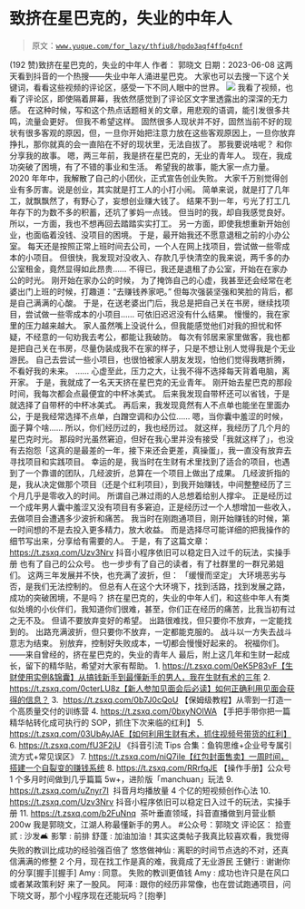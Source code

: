 # 致挤在星巴克的，失业的中年人

> 原文：[`www.yuque.com/for_lazy/thfiu8/hpdo3aqf4ffp4cnf`](https://www.yuque.com/for_lazy/thfiu8/hpdo3aqf4ffp4cnf)

<ne-h2 id="640e74f3" data-lake-id="640e74f3"><ne-heading-ext><ne-heading-anchor></ne-heading-anchor><ne-heading-fold></ne-heading-fold></ne-heading-ext><ne-heading-content><ne-text id="u217931a5">(192 赞)致挤在星巴克的，失业的中年人</ne-text></ne-heading-content></ne-h2> <ne-p id="u490bf439" data-lake-id="u490bf439"><ne-text id="u8ef3028f">作者： 郭晓文</ne-text></ne-p> <ne-p id="u863b94e3" data-lake-id="u863b94e3"><ne-text id="ub94915ab">日期：2023-06-08</ne-text></ne-p> <ne-h1 id="9039450f" data-lake-id="9039450f"><ne-heading-ext><ne-heading-anchor></ne-heading-anchor><ne-heading-fold></ne-heading-fold></ne-heading-ext> <ne-heading-content></ne-heading-content></ne-h1> <ne-p id="u51260747" data-lake-id="u51260747"><ne-text id="u9f52c8ff">这两天看到抖音的一个热搜——失业中年人涌进星巴克。</ne-text></ne-p> <ne-p id="ucf8147f9" data-lake-id="ucf8147f9"><ne-text id="ud7405181">大家也可以去搜一下这个关键词，看看这些视频的评论区，感受一下不同人眼中的世界。</ne-text></ne-p> <ne-p id="u19a8adc0" data-lake-id="u19a8adc0"><ne-card data-card-name="image" data-card-type="inline" id="j6ttK" data-event-boundary="card">![](img/e987c0c01085d12d40e0e2f5726425cb.png)</ne-card></ne-p> <ne-p id="u99a78ead" data-lake-id="u99a78ead"><ne-text id="u48a5e940">我看了视频，也看了评论区，即使隔着屏幕，我依然感觉到了评论区文字里透露出的深深的无力感。</ne-text></ne-p> <ne-p id="uc0bf6142" data-lake-id="uc0bf6142"><ne-text id="uc0ce009b">在这种时候，写和这个热点话题相关的文章，用悲观的语调，能引发很多共鸣，流量会更好。</ne-text></ne-p> <ne-p id="ubd38a7db" data-lake-id="ubd38a7db"><ne-text id="u6527e1e1">但我不希望这样。</ne-text></ne-p> <ne-p id="ue1fd0713" data-lake-id="ue1fd0713"><ne-text id="uea1f30cb">固然很多人现状并不好，固然当前不好的现状有很多客观的原因，但，一旦你开始把注意力放在这些客观原因上，一旦你放弃挣扎，那你就真的会一直陷在不好的现状里，无法自拔了。</ne-text></ne-p> <ne-p id="u232cbabe" data-lake-id="u232cbabe"><ne-text id="ub61b0cc1">那我要说啥呢？</ne-text></ne-p> <ne-p id="u59ab3dc9" data-lake-id="u59ab3dc9"><ne-text id="ud7c0e67f">和你分享我的故事。</ne-text></ne-p> <ne-p id="u1ffd8c60" data-lake-id="u1ffd8c60"><ne-text id="u32bad4c5" ne-bold="true">嗯，两三年前，我是挤在星巴克的，无业的青年人。</ne-text></ne-p> <ne-p id="u106aaf07" data-lake-id="u106aaf07"><ne-text id="u4f93f7a5">现在，我成功突破了困境，有了不错的事业和生活。</ne-text></ne-p> <ne-p id="u1b8c230b" data-lake-id="u1b8c230b"><ne-text id="u837ec0b3">希望我的故事，能大家一点力量。</ne-text></ne-p> <ne-hole id="uc14e2452" data-lake-id="uc14e2452"><ne-card data-card-name="hr" data-card-type="block" id="yqz5z" data-event-boundary="card"><ne-p id="u39f305e4" data-lake-id="u39f305e4"><ne-text id="u87e029ba">2020 年年中，我解散了自己的小团伙，正式宣告创业失败。</ne-text></ne-p> <ne-p id="uc1c87613" data-lake-id="uc1c87613"><ne-text id="u5512ff10">大家千万别觉得创业有多厉害。说是创业，其实就是打工人的小打小闹。</ne-text></ne-p> <ne-p id="u19cbe88f" data-lake-id="u19cbe88f"><ne-text id="uc6a45ea7">简单来说，就是打了几年工，就飘飘然了，有野心了，妄想创业赚大钱了。</ne-text></ne-p> <ne-p id="ubc7a36eb" data-lake-id="ubc7a36eb"><ne-text id="u1ff1df82">结果不到一年，亏光了打工几年存下的为数不多的积蓄，还坑了爹妈一点钱。</ne-text></ne-p> <ne-p id="ucc360125" data-lake-id="ucc360125"><ne-text id="ufcda8a66">但当时的我，却自我感觉良好。</ne-text></ne-p> <ne-p id="uf4a6bdb1" data-lake-id="uf4a6bdb1"><ne-text id="u074ad373">所以，一方面，我也不想再回去踏踏实实打工。</ne-text></ne-p> <ne-p id="u3795e3a4" data-lake-id="u3795e3a4"><ne-text id="u6a1accb9">另一方面，即使我想重新开始创业，也面临着没钱、没项目的困境。</ne-text></ne-p> <ne-hole id="u8445e7bc" data-lake-id="u8445e7bc"><ne-card data-card-name="hr" data-card-type="block" id="x4Rxx" data-event-boundary="card"><ne-p id="ufcb71def" data-lake-id="ufcb71def"><ne-text id="u77093f5e">于是，最开始我还不愿意退租之前的小办公室。</ne-text></ne-p> <ne-p id="u5b5a19aa" data-lake-id="u5b5a19aa"><ne-text id="u865dfa16">每天还是按照正常上班时间去公司，一个人在网上找项目，尝试做一些零成本的小项目。</ne-text></ne-p> <ne-p id="u91b160cf" data-lake-id="u91b160cf"><ne-text id="u7a524885">但很快，我发现对没收入、存款几乎快清空的我来说，两千多的办公室租金，竟然显得如此昂贵……</ne-text></ne-p> <ne-p id="u9ff1d2f0" data-lake-id="u9ff1d2f0"><ne-text id="u45519bca">不得已，我还是退租了办公室，开始在在家办公的时光。</ne-text></ne-p> <ne-hole id="u40d6ce07" data-lake-id="u40d6ce07"><ne-card data-card-name="hr" data-card-type="block" id="fS7nH" data-event-boundary="card"><ne-p id="u49cb04ef" data-lake-id="u49cb04ef"><ne-text id="ud7b75ea0">刚开始在家办公的时候， 为了掩饰自己的心虚，我甚至还会经常在老婆出门上班的时候，打趣道：“去赚钱养家吧。”</ne-text></ne-p> <ne-p id="u404fb448" data-lake-id="u404fb448"><ne-text id="uab7fe7d6">但每次强装坚强和笑脸的背后，都是自己满满的心酸。</ne-text></ne-p> <ne-p id="u39914fff" data-lake-id="u39914fff"><ne-text id="ua1e27446">于是，在送老婆出门后，我总是把自己关在书房，继续找项目，尝试做一些零成本的小项目……</ne-text></ne-p> <ne-p id="u6d2effed" data-lake-id="u6d2effed"><ne-text id="u429874a2">可依旧迟迟没有什么结果。</ne-text></ne-p> <ne-p id="u997b9a37" data-lake-id="u997b9a37"><ne-text id="ub4185f11">慢慢的，我在家里的压力越来越大。</ne-text></ne-p> <ne-p id="u85adec0c" data-lake-id="u85adec0c"><ne-text id="u7150eb11">家人虽然嘴上没说什么，但我能感觉他们对我的担忧和怀疑，不经意的一句劝我去考公，都能让我破防。</ne-text></ne-p> <ne-p id="u3a766c05" data-lake-id="u3a766c05"><ne-text id="udbb75be0">每次有邻居来家里做客，我也都是把自己关在书房，尽量伪装成我不在家的样子，只是不想让别人觉得我是个无业游民。</ne-text></ne-p> <ne-p id="u5572d895" data-lake-id="u5572d895"><ne-text id="ud7fd95ce">自己去尝试一些小项目，也很怕被家人朋友发现，怕他们觉得我瞎折腾，不看好我的未来。</ne-text></ne-p> <ne-p id="u508c7ba9" data-lake-id="u508c7ba9"><ne-text id="ua7627628">……</ne-text></ne-p> <ne-p id="u5779b043" data-lake-id="u5779b043"><ne-text id="ua7ca6f5a">心虚至此，压力之大，让我不得不选择每天背着电脑，离开家。</ne-text></ne-p> <ne-p id="u5c509a34" data-lake-id="u5c509a34"><ne-text id="u87c03766">于是，我就成了一名天天挤在星巴克的无业青年。</ne-text></ne-p> <ne-hole id="u0f1a2968" data-lake-id="u0f1a2968"><ne-card data-card-name="hr" data-card-type="block" id="HL5Kc" data-event-boundary="card"><ne-p id="ue92ad9a5" data-lake-id="ue92ad9a5"><ne-text id="u1d473e4b">刚开始去星巴克的那段时间，我每次都会点最便宜的中杯冰美式。</ne-text></ne-p> <ne-p id="ud55eeba2" data-lake-id="ud55eeba2"><ne-text id="u6f0cedd4">后来我发现自带杯还可以省钱，于是就选择了自带杯的中杯冰美式。</ne-text></ne-p> <ne-p id="u404c038c" data-lake-id="u404c038c"><ne-text id="ue598e467">再后来，我发现竟然有人不点单也能坐在里面办公，于是我经常选择不点单，白蹭空调和办公位……</ne-text></ne-p> <ne-p id="ue1e74753" data-lake-id="ue1e74753"><ne-text id="ue4be2ee6">嗯，当你囊中羞涩的时候，面子算个啥……</ne-text></ne-p> <ne-p id="ua36b5de6" data-lake-id="ua36b5de6"><ne-text id="uf54ad6af">所以，你们经历过的，我也经历过。</ne-text></ne-p> <ne-p id="ua71bd921" data-lake-id="ua71bd921"><ne-text id="u6bd3c6e2">就这样，我经历了几个月的星巴克时光。</ne-text></ne-p> <ne-p id="ub73ccaa6" data-lake-id="ub73ccaa6"><ne-text id="u39c0eb2b">那段时光虽然窘迫，但好在我心里并没有接受「我就这样了」，也没有去抱怨「这真的是最差的一年，接下来还会更差，真操蛋」，我一直没有放弃去寻找项目和实践项目。</ne-text></ne-p> <ne-p id="u4ae80f4a" data-lake-id="u4ae80f4a"><ne-text id="u081a3fda">幸运的是，我当时在生财有术里找到了适合的项目，也遇到了一个靠谱的团队，几经波折，总算在一个项目上做出了成果。</ne-text></ne-p> <ne-p id="ucac3b385" data-lake-id="ucac3b385"><ne-text id="u084c81cd">几经波折指的是，我从决定做那个项目（还是个红利项目），到我开始赚钱，中间整整经历了三个月几乎是零收入的时间。</ne-text></ne-p> <ne-p id="u5269378a" data-lake-id="u5269378a"><ne-text id="uff500f0f">所谓自己淋过雨的人总想着给别人撑伞。</ne-text></ne-p> <ne-p id="u91547d77" data-lake-id="u91547d77"><ne-text id="uaf1c47fe">正是经历过一个成年男人囊中羞涩又没有项目有多窘迫，正是经历过一个人想增加一些收入，去做项目会遭遇多少波折和痛苦。</ne-text></ne-p> <ne-p id="u23004bdc" data-lake-id="u23004bdc"><ne-text id="u28b56a8b">我当时在刚跑通项目，刚开始赚钱的时候，第一时间想的不是去投入更多精力，放大收益。</ne-text></ne-p> <ne-p id="u00020221" data-lake-id="u00020221"><ne-text id="ube296568">而是选择尽可能详细的把我操作的细节写出来，分享给有需要的人。</ne-text></ne-p> <ne-p id="u936fea3f" data-lake-id="u936fea3f"><ne-text id="ubf1ba86d">于是，有了这篇文章：</ne-text></ne-p> <ne-p id="u559ee2ee" data-lake-id="u559ee2ee">[<ne-text id="u0e25b50a">https://t.zsxq.com/Uzv3Nrv</ne-text>](https://t.zsxq.com/Uzv3Nrv) <ne-text id="u33814b7d">抖音小程序依旧可以稳定日入过千的玩法，实操手册</ne-text></ne-p> <ne-p id="ua3f58948" data-lake-id="ua3f58948"><ne-text id="u62bcd79b">也有了自己的公众号。</ne-text></ne-p> <ne-p id="ud6cfd407" data-lake-id="ud6cfd407"><ne-text id="ue187b290">也一步步有了自己的读者，有了社群里的一群兄弟姐们。</ne-text></ne-p> <ne-p id="u4005c612" data-lake-id="u4005c612"><ne-text id="ud632b61e">这两三年发展并不快，也充满了波折，但：</ne-text></ne-p> <ne-p id="udd43cb45" data-lake-id="udd43cb45"><ne-text id="u10e6bfae">「缓慢而坚定」</ne-text></ne-p> <ne-hole id="u317f0581" data-lake-id="u317f0581"><ne-card data-card-name="hr" data-card-type="block" id="JAhIk" data-event-boundary="card"><ne-p id="u63f67ad2" data-lake-id="u63f67ad2"><ne-text id="u4ad29d1e">大环境恶劣与否，是我们无法控制的。</ne-text></ne-p> <ne-p id="u47d9349d" data-lake-id="u47d9349d"><ne-text id="u3273ec2b">但总有人在这个大环境下，找到活路，找到发展之路，成功的突破困境，不是吗？</ne-text></ne-p> <ne-p id="ud7201587" data-lake-id="ud7201587"><ne-text id="u222fbe26">挤在星巴克的，失业的中年人们，和这些中年人有类似处境的小伙伴们，我知道你们很难，甚至，你们正在经历的痛苦，比我当初有过之无不及。</ne-text></ne-p> <ne-p id="u6e152e8d" data-lake-id="u6e152e8d"><ne-text id="ud3e6557b">但请不要放弃变好的希望。</ne-text></ne-p> <ne-p id="u56cc32cf" data-lake-id="u56cc32cf"><ne-text id="ubc37b275">出路很难找，但只要你不放弃，一定能找到的。</ne-text></ne-p> <ne-p id="u406e4edb" data-lake-id="u406e4edb"><ne-text id="u6d10b3ad">出路充满波折，但只要你不放弃，一定都能克服的。</ne-text></ne-p> <ne-p id="u06c9a755" data-lake-id="u06c9a755"><ne-text id="u0d6a788c">战斗以一方失去战斗意志为结束。</ne-text></ne-p> <ne-p id="u4c4abddc" data-lake-id="u4c4abddc"><ne-text id="ufa91cc63">别放弃，控制好失败成本，一切都会慢慢好起来的。</ne-text></ne-p> <ne-p id="u1936ae69" data-lake-id="u1936ae69"><ne-text id="ude31284f">祝福你们。</ne-text></ne-p> <ne-p id="u75d77cfd" data-lake-id="u75d77cfd"><ne-text id="u8ae7ed41">——来自曾经的，挤在星巴克的，失业的青年人</ne-text></ne-p> <ne-hole id="u684efdab" data-lake-id="u684efdab"><ne-card data-card-name="hr" data-card-type="block" id="FY2J0" data-event-boundary="card"><ne-p id="u5d846a80" data-lake-id="u5d846a80"><ne-text id="ua2b70860">最后，附上这几年和生财一起成长，留下的精华贴，希望对大家有帮助。</ne-text></ne-p> <ne-p id="u8e9c73e6" data-lake-id="u8e9c73e6"><ne-text id="u92ed30bf">1\. https://t.zsxq.com/0eK5P83vF【生财使用实例&锦囊】从搞钱新手到最懂新手的男人，我在生财有术的三年</ne-text></ne-p> <ne-p id="u352a1732" data-lake-id="u352a1732"><ne-text id="u6093b1c4">2\. https://t.zsxq.com/0cterLU8z【新人参加见面会后必读】如何正确利用见面会获得的信息？</ne-text></ne-p> <ne-p id="u048d6060" data-lake-id="u048d6060"><ne-text id="u88ee0901">3\.  https://t.zsxq.com/0b7J0cQoU 【保姆级教程】从零到一打造一个高质量交付的训练营</ne-text></ne-p> <ne-p id="ue135da33" data-lake-id="ue135da33"><ne-text id="u836e66ca">4\. https://t.zsxq.com/0bxyNOlWA 【手把手带你把一篇精华帖转化成可执行的 SOP，抓住下次来临的红利】</ne-text></ne-p> <ne-p id="u904e29e5" data-lake-id="u904e29e5"><ne-text id="u44bd2ad5">5\. https://t.zsxq.com/03UbAyJAE【如何利用生财有术，抓住视频号带货的红利】</ne-text></ne-p> <ne-p id="u92f55264" data-lake-id="u92f55264"><ne-text id="ub9ab2d5f">6\. https://t.zsxq.com/fU3F2jU 《抖音引流 Tips 合集：鱼钩思维+企业号专属引流方式+常见误区》</ne-text></ne-p> <ne-p id="u893b3cda" data-lake-id="u893b3cda"><ne-text id="u8ded5e09">7\. https://t.zsxq.com/niQ7iIe【红包封面售卖】一周时间，搭建一个自裂变的赚钱系统</ne-text></ne-p> <ne-p id="u22b5dca8" data-lake-id="u22b5dca8"><ne-text id="u266961c9">8\. https://t.zsxq.com/RRrfqJE 【操作手册】公众号 1 个多月时间做到几乎篇篇 5w+，进阶版「manchuan」玩法</ne-text></ne-p> <ne-p id="u3d1318da" data-lake-id="u3d1318da"><ne-text id="ufc41766a">9\. https://t.zsxq.com/uZnyr7I  抖音月均播放量 4 个亿的短视频创作心法</ne-text></ne-p> <ne-p id="ubac680a3" data-lake-id="ubac680a3"><ne-text id="u772db833">10\. https://t.zsxq.com/Uzv3Nrv 抖音小程序依旧可以稳定日入过千的玩法，实操手册</ne-text></ne-p> <ne-p id="u1e23d571" data-lake-id="u1e23d571"><ne-text id="u666dd524">11\. https://t.zsxq.com/b2FuNnq  茶叶垂直领域，抖音直播做到月营业额 200w</ne-text></ne-p> <ne-p id="u3ec18636" data-lake-id="u3ec18636"><ne-text id="u26484061">我是郭晓文，江湖人称最懂新手的男人。</ne-text></ne-p> <ne-p id="ude1b923f" data-lake-id="ude1b923f"><ne-text id="u31334ebb">#公众号：郭晓文</ne-text></ne-p> <ne-hole id="uee4d8643" data-lake-id="uee4d8643"><ne-card data-card-name="hr" data-card-type="block" id="wUcXo" data-event-boundary="card"><ne-p id="u85a458a9" data-lake-id="u85a458a9"><ne-text id="u8b8a5cc5">评论区：</ne-text></ne-p> <ne-p id="ufa7fd135" data-lake-id="ufa7fd135"><ne-text id="u1d0b2865">拾壹贰 : 沙发🛋</ne-text> <ne-text id="ubacbeff9">影擎 : 前排</ne-text> <ne-text id="ue60a1010">舒蓬 : 加油加油！其实这类帖子我真比较喜欢看，我觉得失败的教训比成功的经验强百倍了</ne-text> <ne-text id="ufc15658d">悠悠做神仙 : 离职的时间节点选的不对，还真信满满的修整 2 个月，现在找工作是真的难，我竟成了无业游民</ne-text> <ne-text id="u676f3b64">王健行 : 谢谢你的分享[握手][握手]</ne-text> <ne-text id="u94f1ddf5">Amy : 同意。 失败的教训更值钱</ne-text> <ne-text id="ua3f6f9fb">Amy : 成功也许只是在风口 或者某政策利好 来了一股风。</ne-text> <ne-text id="u33e6731e">阿泽 : 跟你的经历非常像，也在尝试跑通项目，问下晓文哥，那个小程序现在还能玩吗？[抱拳]</ne-text></ne-p></ne-card></ne-hole></ne-card></ne-hole></ne-card></ne-hole></ne-card></ne-hole></ne-card></ne-hole></ne-card></ne-hole></ne-card></ne-hole>